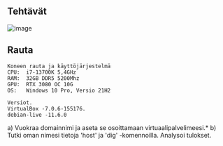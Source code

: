 ## Tehtävät
![image](https://user-images.githubusercontent.com/122887067/218321807-d71d6934-c3c6-4e55-855e-950d6dffa348.png)

## Rauta

    Koneen rauta ja käyttöjärjestelmä
    CPU:  i7-13700K 5,4GHz
    RAM:  32GB DDR5 5200Mhz
    GPU:  RTX 3080 OC 10G
    OS:   Windows 10 Pro, Versio 21H2
    
    Versiot. 
    VirtualBox -7.0.6-155176.
    debian-live -11.6.0

a) Vuokraa domainnimi ja aseta se osoittamaan virtuaalipalvelimeesi.*
b) Tutki oman nimesi tietoja 'host' ja 'dig' -komennoilla. Analysoi tulokset.
